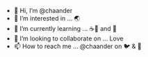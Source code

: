 - 👋 Hi, I’m @chaander
- 👀 I’m interested in ... 🌏 
- 🌱 I’m currently learning ... ☕📜 and 🐍
- 💞️ I’m looking to collaborate on ... Love
- 📫 How to reach me ... @chaander on 🐦 & 📸
<!---
chaander/chaander is a ✨ special ✨ repository because its `README.md` (this file) appears on your GitHub profile.
You can click the Preview link to take a look at your changes.
--->
